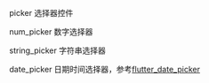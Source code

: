 picker 选择器控件

num_picker 数字选择器

string_picker 字符串选择器

date_picker 日期时间选择器，参考[flutter_date_picker](https://github.com/Realank/flutter_datetime_picker)

